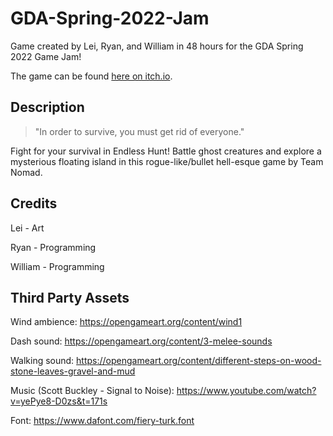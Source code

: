 # GDA-Spring-2022-Jam

Game created by Lei, Ryan, and William in 48 hours for the GDA Spring 2022 Game Jam!

The game can be found [here on itch.io](https://exanite.itch.io/endless-hunt).

## Description

> "In order to survive, you must get rid of everyone."

Fight for your survival in Endless Hunt! Battle ghost creatures and explore a mysterious floating island in this rogue-like/bullet hell-esque game by Team Nomad.

## Credits

Lei - Art

Ryan - Programming

William - Programming

## Third Party Assets

Wind ambience: https://opengameart.org/content/wind1

Dash sound: https://opengameart.org/content/3-melee-sounds

Walking sound: https://opengameart.org/content/different-steps-on-wood-stone-leaves-gravel-and-mud

Music (Scott Buckley - Signal to Noise): https://www.youtube.com/watch?v=yePye8-D0zs&t=171s

Font: https://www.dafont.com/fiery-turk.font
